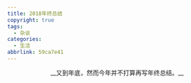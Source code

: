 ```yaml
---
title: 2018年终总结
copyright: true
tags:
  - 杂谈
categories:
  - 生活
abbrlink: 59ca7e41
---
```


<p align="center">
__又到年底，然而今年并不打算再写年终总结。__
</p>